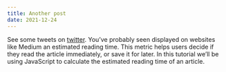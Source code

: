 ```yaml
---
title: Another post
date: 2021-12-24
---
```

See some tweets on [twitter](https://twitter.com). You’ve probably seen displayed on websites like Medium an estimated reading time. This metric helps users decide if they read the article immediately, or save it for later. In this tutorial we’ll be using JavaScript to calculate the estimated reading time of an article.
